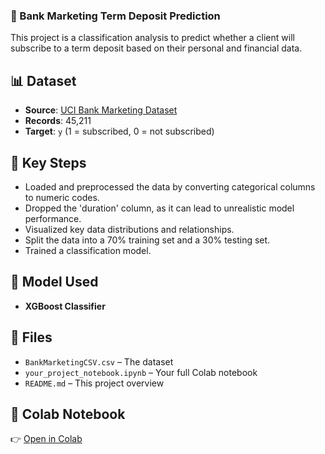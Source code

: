 ### 🏦 Bank Marketing Term Deposit Prediction

This project is a classification analysis to predict whether a client will subscribe to a term deposit based on their personal and financial data.

## 📊 Dataset

  - **Source**: [UCI Bank Marketing Dataset](https://archive.ics.uci.edu/dataset/222/bank+marketing)
  - **Records**: 45,211
  - **Target**: `y` (1 = subscribed, 0 = not subscribed)

## 🔧 Key Steps

  - Loaded and preprocessed the data by converting categorical columns to numeric codes.
  - Dropped the 'duration' column, as it can lead to unrealistic model performance.
  - Visualized key data distributions and relationships.
  - Split the data into a 70% training set and a 30% testing set.
  - Trained a classification model.

## 🤖 Model Used

  - **XGBoost Classifier**

## 📁 Files

  - `BankMarketingCSV.csv` – The dataset
  - `your_project_notebook.ipynb` – Your full Colab notebook
  - `README.md` – This project overview

## 🔗 Colab Notebook

👉 [Open in Colab]([https://colab.research.google.com/drive/1Tkv9eqeTzd8MkV2IZPEXUCWmMTg08yPB?usp=sharing](https://colab.research.google.com/drive/1Tkv9eqeTzd8MkV2IZPEXUCWmMTg08yPB?usp=sharing))
